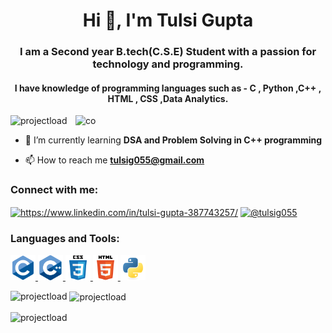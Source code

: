 <h1 align="center">Hi 👋, I'm Tulsi Gupta</h1>
<h3 align="center">I am a Second year B.tech(C.S.E) Student with a passion for technology and programming.</h3><h4 align="center">I have knowledge of programming languages such as - C , Python ,C++ , HTML , CSS ,Data Analytics.</h4>
<p > <img src="https://github.com/user-attachments/assets/0c31ea53-d0f0-4187-9a2a-711b0d04b9d3" align="right" alt="co" width="400" /> </p>

<p align="left"> <img src="https://komarev.com/ghpvc/?username=projectload&label=Profile%20views&color=0e75b6&style=flat" alt="projectload" /> </p>

- 🌱 I’m currently learning **DSA and Problem Solving in C++ programming**

- 📫 How to reach me **tulsig055@gmail.com**

<h3 align="left">Connect with me:</h3>
<p align="left">
<a href="https://linkedin.com/in/https://www.linkedin.com/in/tulsi-gupta-387743257/" target="blank"><img align="center" src="https://raw.githubusercontent.com/rahuldkjain/github-profile-readme-generator/master/src/images/icons/Social/linked-in-alt.svg" alt="https://www.linkedin.com/in/tulsi-gupta-387743257/" height="30" width="40" /></a>
<a href="https://www.hackerrank.com/@tulsig055" target="blank"><img align="center" src="https://raw.githubusercontent.com/rahuldkjain/github-profile-readme-generator/master/src/images/icons/Social/hackerrank.svg" alt="@tulsig055" height="30" width="40" /></a>
</p>

<h3 align="left">Languages and Tools:</h3>
<p align="left"> <a href="https://www.cprogramming.com/" target="_blank" rel="noreferrer"> <img src="https://raw.githubusercontent.com/devicons/devicon/master/icons/c/c-original.svg" alt="c" width="40" height="40"/> </a> <a href="https://www.w3schools.com/cpp/" target="_blank" rel="noreferrer"> <img src="https://raw.githubusercontent.com/devicons/devicon/master/icons/cplusplus/cplusplus-original.svg" alt="cplusplus" width="40" height="40"/> </a> <a href="https://www.w3schools.com/css/" target="_blank" rel="noreferrer"> <img src="https://raw.githubusercontent.com/devicons/devicon/master/icons/css3/css3-original-wordmark.svg" alt="css3" width="40" height="40"/> </a> <a href="https://www.w3.org/html/" target="_blank" rel="noreferrer"> <img src="https://raw.githubusercontent.com/devicons/devicon/master/icons/html5/html5-original-wordmark.svg" alt="html5" width="40" height="40"/> </a> <a href="https://www.python.org" target="_blank" rel="noreferrer"> <img src="https://raw.githubusercontent.com/devicons/devicon/master/icons/python/python-original.svg" alt="python" width="40" height="40"/> </a> </p>

<p><img align="left" src="https://github-readme-stats.vercel.app/api/top-langs?username=projectload&show_icons=true&locale=en&layout=compact" alt="projectload" /></p>

<p>&nbsp;<img align="center" src="https://github-readme-stats.vercel.app/api?username=projectload&show_icons=true&locale=en" alt="projectload" /></p>

<p><img align="center" src="https://github-readme-streak-stats.herokuapp.com/?user=projectload&" alt="projectload" /></p>
